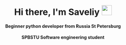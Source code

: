 <h1 align="center">Hi there, I'm Saveliy
<img src="https://github.com/blackcater/blackcater/raw/main/images/Hi.gif" height="32"/></h1>
<h4 align="center">Beginner python developer from Russia St Petersburg</h4>
<h4 align="center">SPBSTU Software engineering student</h4>

<!--
**saveliyb/saveliyb** is a ✨ _special_ ✨ repository because its `README.md` (this file) appears on your GitHub profile.

Here are some ideas to get you started:

- 🔭 I’m currently working on ...
- 🌱 I’m currently learning ...
- 👯 I’m looking to collaborate on ...
- 🤔 I’m looking for help with ...
- 💬 Ask me about ...
- 📫 How to reach me: ...
- 😄 Pronouns: ...
- ⚡ Fun fact: ...
-->
